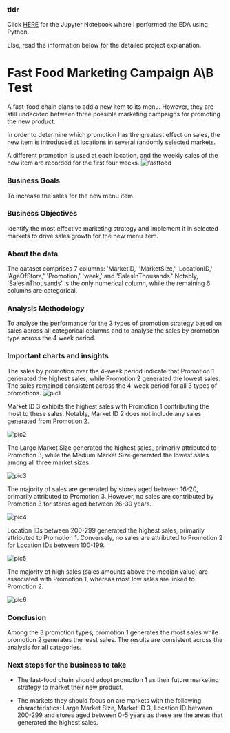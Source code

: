### tldr
Click [HERE](https://github.com/haiilingg/Business-Analytics-KYDP/blob/main/Python%20EDA/Python%20EDA%20FINAL%20PROJECT-HLT.ipynb) for the Jupyter Notebook where I performed the EDA using Python.

Else, read the information below for the detailed project explanation.

# Fast Food Marketing Campaign A\B Test
A fast-food chain plans to add a new item to its menu. However, they are still undecided between three possible marketing campaigns for promoting the new product. 

In order to determine which promotion has the greatest effect on sales, the new item is introduced at locations in several randomly selected markets. 

A different promotion is used at each location, and the weekly sales of the new item are recorded for the first four weeks.
![fastfood](https://github.com/haiilingg/Business-Analytics-KYDP/assets/130296433/ed8b75cf-55e4-4f6d-993a-94879397affe)

### Business Goals
To increase the sales for the new menu item.

### Business Objectives
Identify the most effective marketing strategy and implement it in selected markets to drive sales growth for the new menu item.

### About the data
The dataset comprises 7 columns: 'MarketID,' 'MarketSize,' 'LocationID,' 'AgeOfStore,' 'Promotion,' 'week,' and 'SalesInThousands.' Notably, 'SalesInThousands' is the only numerical column, while the remaining 6 columns are categorical.

### Analysis Methodology
To analyse the performance for the 3 types of promotion strategy based on sales across all categorical columns and to analyse the sales by promotion type across the 4 week period.

### Important charts and insights
The sales by promotion over the 4-week period indicate that Promotion 1 generated the highest sales, while Promotion 2 generated the lowest sales. The sales remained consistent across the 4-week period for all 3 types of promotions.
 ![pic1](https://github.com/haiilingg/Business-Analytics-KYDP/assets/130296433/642aaae6-565f-41e2-9c1f-16788ec9088c)


Market ID 3 exhibits the highest sales with Promotion 1 contributing the most to these sales. Notably, Market ID 2 does not include any sales generated from Promotion 2.

 ![pic2](https://github.com/haiilingg/Business-Analytics-KYDP/assets/130296433/9e308697-7079-4d0b-a074-0ef6705bc630)

The Large Market Size generated the highest sales, primarily attributed to Promotion 3, while the Medium Market Size generated the lowest sales among all three market sizes.

 ![pic3](https://github.com/haiilingg/Business-Analytics-KYDP/assets/130296433/0732f533-0311-4bd6-be86-ff12ef105596)


The majority of sales are generated by stores aged between 16-20, primarily attributed to Promotion 3. However, no sales are contributed by Promotion 3 for stores aged between 26-30 years.

![pic4](https://github.com/haiilingg/Business-Analytics-KYDP/assets/130296433/3c944c76-4d7b-4c2d-a57c-65cd89a6c8ee)

Location IDs between 200-299 generated the highest sales, primarily attributed to Promotion 1. Conversely, no sales are attributed to Promotion 2 for Location IDs between 100-199.

 ![pic5](https://github.com/haiilingg/Business-Analytics-KYDP/assets/130296433/cbf3f8ab-b6e1-407c-80eb-c94f3659fe0d)


The majority of high sales (sales amounts above the median value) are associated with Promotion 1, whereas most low sales are linked to Promotion 2.

 ![pic6](https://github.com/haiilingg/Business-Analytics-KYDP/assets/130296433/b2359ca8-fec1-42ab-a39c-349eacd81817)


### Conclusion
Among the 3 promotion types, promotion 1 generates the most sales while promotion 2 generates the least sales. The results are consistent across the analysis for all categories.

### Next steps for the business to take
- The fast-food chain should adopt promotion 1 as their future marketing strategy to market their new product. 

- The markets they should focus on are markets with the following characteristics: Large Market Size, Market ID 3, Location ID between 200-299 and stores aged between 0-5 years as these are the areas that generated the highest sales.
